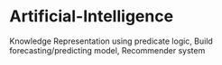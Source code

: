 # Artificial-Intelligence
Knowledge Representation using predicate logic, Build forecasting/predicting model, Recommender system
